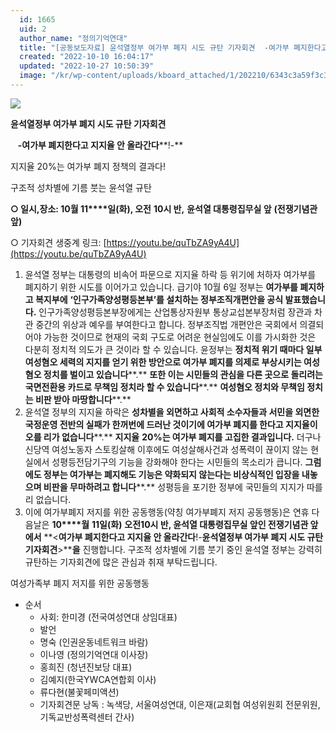 ```yaml
---
  id: 1665
  uid: 2
  author_name: "정의기억연대"
  title: "[공동보도자료] 윤석열정부 여가부 폐지 시도 규탄 기자회견  -여가부 폐지한다고 지지율 안 올라간다!-"
  created: "2022-10-10 16:04:17"
  updated: "2022-10-27 10:50:39"
  image: "/kr/wp-content/uploads/kboard_attached/1/202210/6343c3a59f3c32495529.png"
---
```

![](/kr/wp-content/uploads/kboard_attached/1/202210/6343c3a59f3c32495529.png)

**윤석열정부 여가부 폐지 시도 규탄 기자회견**

   **-여가부 폐지한다고 지지율 안 올라간다****!-**

지지율 20%는 여가부 폐지 정책의 결과다!

구조적 성차별에 기름 붓는 윤석열 규탄

**○ 일시,장소: 10월 11****일(화), 오전** **10****시 반****,** **윤석열 대통령집무실 앞** **(****전쟁기념관 앞****)**

○ 기자회견 생중계 링크: [https://youtu.be/quTbZA9yA4U](https://youtu.be/quTbZA9yA4U)

1.  윤석열 정부는 대통령의 비속어 파문으로 지지율 하락 등 위기에 처하자 여가부를 폐지하기 위한 시도를 이어가고 있습니다. 급기야 10월 6일 정부는 **여가부를 폐지하고 복지부에** **‘****인구가족양성평등본부****’****를 설치하는 정부조직개편안을 공식 발표했습니다****.** 인구가족양성평등본부장에게는 산업통상자원부 통상교섭본부장처럼 장관과 차관 중간의 위상과 예우를 부여한다고 합니다. 정부조직법 개편안은 국회에서 의결되어야 가능한 것이므로 현재의 국회 구도로 어려운 현실임에도 이를 가시화한 것은 다분히 정치적 의도가 큰 것이라 할 수 있습니다. 윤정부는 **정치적 위기 때마다 일부 여성혐오 세력의 지지를 얻기 위한 방안으로 여가부 폐지를 의제로 부상시키는 여성혐오 정치를 벌이고 있습니다****.** **또한 이는 시민들의 관심을 다른 곳으로 돌리려는 국면전환용 카드로 무책임 정치라 할 수 있습니다****.** **여성혐오 정치와 무책임 정치는 비판 받아 마땅합니다****.**
2.  윤석열 정부의 지지율 하락은 **성차별을 외면하고 사회적 소수자들과 서민을 외면한 국정운영 전반의 실패가 한꺼번에 드러난 것이기에 여가부 폐지를 한다고 지지율이 오를 리가 없습니다****.** **지지율** **20%****는 여가부 폐지를 고집한 결과입니다****.** 더구나 신당역 여성노동자 스토킹살해 이후에도 여성살해사건과 성폭력이 끊이지 않는 현실에서 성평등전담기구의 기능을 강화해야 한다는 시민들의 목소리가 큽니다. **그럼에도 정부는 여가부는 폐지해도 기능은 약화되지 않는다는 비상식적인 입장을 내놓으며 비판을 무마하려고 합니다****.** 성평등을 포기한 정부에 국민들의 지지가 따를 리 없습니다.
3.  이에 여가부폐지 저지를 위한 공동행동(약칭 여가부폐지 저지 공동행동)은 연휴 다음날은 **10****월** **11****일****(****화****)** **오전****10****시 반, 윤석열 대통령집무실 앞인 전쟁기념관 앞에서** **<****여가부 폐지한다고 지지율 안 올라간다****!-****윤석열정부 여가부 폐지 시도 규탄 기자회견****\>****을** 진행합니다. 구조적 성차별에 기름 붓기 중인 윤석열 정부는 강력히 규탄하는 기자회견에 많은 관심과 취재 부탁드립니다.

여성가족부 폐지 저지를 위한 공동행동

*   순서
    - 사회: 한미경 (전국여성연대 상임대표)
    - 발언
    - 명숙 (인권운동네트워크 바람)
    - 이나영 (정의기억연대 이사장)
    - 홍희진 (청년진보당 대표)
    - 김예지(한국YWCA연합회 이사)
    - 류다현(불꽃페미액션)
    - 기자회견문 낭독 : 녹색당, 서울여성연대, 이은재(교회협 여성위원회 전문위원, 기독교반성폭력센터 간사)